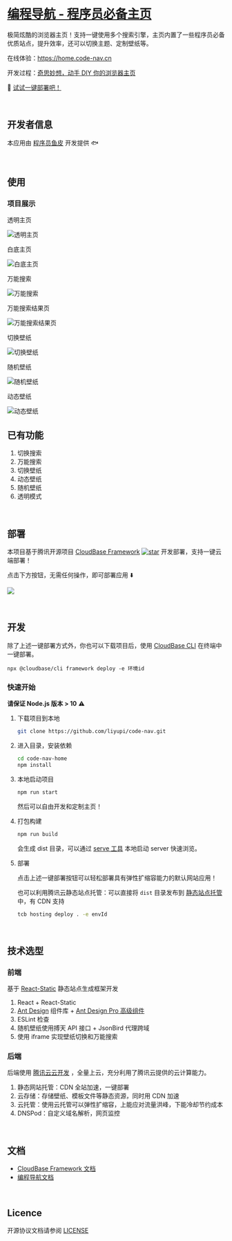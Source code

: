 # [编程导航 - 程序员必备主页](https://github.com/liyupi/code-nav/tree/master/code-nav-home)

极简炫酷的浏览器主页！支持一键使用多个搜索引擎，主页内置了一些程序员必备优质站点，提升效率，还可以切换主题、定制壁纸等。

在线体验：https://home.code-nav.cn

开发过程：[奇思妙想，动手 DIY 你的浏览器主页](https://mp.weixin.qq.com/s/YrCXnYrNw5a0sKiGtpFfHw)

🔧 [试试一键部署吧！](#%E9%83%A8%E7%BD%B2)

<br/>

## 开发者信息

本应用由 [程序员鱼皮](https://github.com/liyupi) 开发提供 🐟

<br/>

## 使用

### 项目展示

透明主页

![透明主页](./assets/code-nav-home.png)

白底主页

![白底主页](./assets/code-nav-home-white.png)

万能搜索

![万能搜索](./assets/code-nav-home-search.png)

万能搜索结果页

![万能搜索结果页](./assets/code-nav-home-searchAll.png)

切换壁纸

![切换壁纸](./assets/code-nav-home-covers.png)

随机壁纸

![随机壁纸](./assets/code-nav-home-cover-random.png)

动态壁纸

![动态壁纸](./assets/code-nav-home-cover.png)



## 已有功能

1. 切换搜索
2. 万能搜索
3. 切换壁纸
4. 动态壁纸
5. 随机壁纸
6. 透明模式

<br/>

## 部署

本项目基于腾讯开源项目 [CloudBase Framework](https://github.com/Tencent/cloudbase-framework) [![star](https://img.shields.io/github/stars/Tencent/cloudbase-framework?style=social)](https://github.com/Tencent/cloudbase-framework) 开发部署，支持一键云端部署！

点击下方按钮，无需任何操作，即可部署应用 ⬇️

[![](https://main.qcloudimg.com/raw/67f5a389f1ac6f3b4d04c7256438e44f.svg)](https://console.cloud.tencent.com/tcb/env/index?action=CreateAndDeployCloudBaseProject&appUrl=https://github.com/liyupi/code-nav&workDir=code-nav-home&branch=master)

<br/>

## 开发

除了上述一键部署方式外，你也可以下载项目后，使用 [CloudBase CLI](https://docs.cloudbase.net/cli-v1/intro.html) 在终端中一键部署。

```
npx @cloudbase/cli framework deploy -e 环境id
```

### 快速开始

**请保证 Node.js 版本 > 10** ⚠️

1. 下载项目到本地

   ```bash
   git clone https://github.com/liyupi/code-nav.git
   ```

2. 进入目录，安装依赖

   ```bash
   cd code-nav-home
   npm install
   ```

3. 本地启动项目

   ```bash
   npm run start
   ```
   
   然后可以自由开发和定制主页！
   
4. 打包构建

   ```bash
   npm run build
   ```

   会生成 dist 目录，可以通过 [serve 工具](https://www.npmjs.com/package/serve) 本地启动 server 快速浏览。

5. 部署

   点击上述一键部署按钮可以轻松部署具有弹性扩缩容能力的默认网站应用！
   
   也可以利用腾讯云静态站点托管：可以直接将 `dist` 目录发布到 [静态站点托管](https://cloud.tencent.com/document/product/876/46900) 中，有 CDN 支持

   ```bash
   tcb hosting deploy . -e envId
   ```

<br/>

## 技术选型

### 前端

基于 [React-Static](https://github.com/react-static/react-static) 静态站点生成框架开发

1. React + React-Static 
2. [Ant Design](https://ant.design/index-cn) 组件库 + [Ant Design Pro 高级组件](https://procomponents.ant.design/components)
3. ESLint 检查
4. 随机壁纸使用搏天 API 接口 + JsonBird 代理跨域
5. 使用 iframe 实现壁纸切换和万能搜索

### 后端

后端使用 [腾讯云云开发](https://cloud.tencent.com/product/tcb) ，全量上云，充分利用了腾讯云提供的云计算能力。

1. 静态网站托管：CDN 全站加速，一键部署
2. 云存储：存储壁纸、模板文件等静态资源，同时用 CDN 加速
3. 云托管：使用云托管可以弹性扩缩容，上能应对流量洪峰，下能冷却节约成本
4. DNSPod：自定义域名解析，网页监控

<br/>

## 文档

- [CloudBase Framework 文档](https://docs.cloudbase.net/framework/)
- [编程导航文档](https://doc.code-nav.cn)

<br/>

## Licence

开源协议文档请参阅 [LICENSE](./LICENSE)
